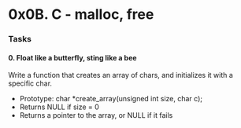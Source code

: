 # 0x0B. C - malloc, free

### Tasks
#### 0. Float like a butterfly, sting like a bee

Write a function that creates an array of chars, and initializes it with a specific char.

- Prototype: char *create_array(unsigned int size, char c);
- Returns NULL if size = 0
- Returns a pointer to the array, or NULL if it fails

